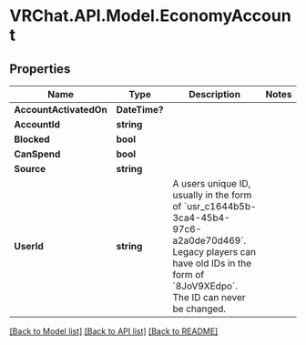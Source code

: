 # VRChat.API.Model.EconomyAccount

## Properties

Name | Type | Description | Notes
------------ | ------------- | ------------- | -------------
**AccountActivatedOn** | **DateTime?** |  | 
**AccountId** | **string** |  | 
**Blocked** | **bool** |  | 
**CanSpend** | **bool** |  | 
**Source** | **string** |  | 
**UserId** | **string** | A users unique ID, usually in the form of &#x60;usr_c1644b5b-3ca4-45b4-97c6-a2a0de70d469&#x60;. Legacy players can have old IDs in the form of &#x60;8JoV9XEdpo&#x60;. The ID can never be changed. | 

[[Back to Model list]](../README.md#documentation-for-models) [[Back to API list]](../README.md#documentation-for-api-endpoints) [[Back to README]](../README.md)

